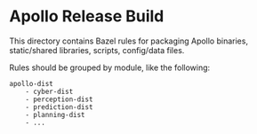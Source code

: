 # Apollo Release Build

This directory contains Bazel rules for packaging Apollo binaries, static/shared
libraries, scripts, config/data files.

Rules should be grouped by module, like the following:

```text
apollo-dist
    - cyber-dist
    - perception-dist
    - prediction-dist
    - planning-dist
    - ...
```
